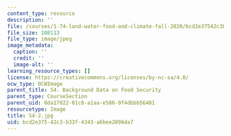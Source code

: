 ```yaml
---
content_type: resource
description: ''
file: /courses/1-74-land-water-food-and-climate-fall-2020/bcd2e37542c3b33f4343a6bee2096da7_S4-2.jpg
file_size: 108113
file_type: image/jpeg
image_metadata:
  caption: ''
  credit: ''
  image-alt: ''
learning_resource_types: []
license: https://creativecommons.org/licenses/by-nc-sa/4.0/
ocw_type: OCWImage
parent_title: S4. Background Data on Food Security
parent_type: CourseSection
parent_uid: 8da17822-01c8-a1aa-e586-9f4dbbb56401
resourcetype: Image
title: S4-2.jpg
uid: bcd2e375-42c3-b33f-4343-a6bee2096da7
---
```


